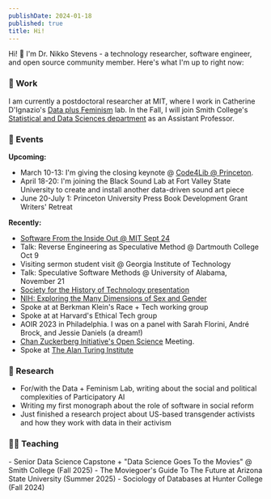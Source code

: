 ```yaml
---
publishDate: 2024-01-18
published: true
title: Hi!
---
```



Hi! 👋 I'm Dr. Nikko Stevens - a technology researcher, software engineer, and open source community member.  Here's what I'm up to right now:

<h3>🏢 Work</h3>

I am currently a postdoctoral researcher at MIT, where I work in Catherine D'Ignazio's [Data plus Feminism](https://dataplusfeminism.mit.edu) lab.  In the Fall, I will join Smith College's [Statistical and Data Sciences department](https://www.smith.edu/academics/statistical-data-sciences) as an Assistant Professor. 

<h3>📆 Events</h3>

**Upcoming:** 
- March 10-13: I'm giving the closing keynote @ [Code4Lib @ Princeton](https://2025.code4lib.org/).  
- April 18-20: I'm joining the Black Sound Lab at Fort Valley State University to create and install another data-driven sound art piece
- June 20-July 1: Princeton University Press Book Development Grant Writers' Retreat


**Recently:**
- [Software From the Inside Out @ MIT Sept 24](/posts/2024-09-20-mit-talk/)
- Talk: Reverse Engineering as Speculative Method @ Dartmouth College Oct 9
- Visiting sermon student visit @ Georgia Institute of Technology
- Talk: Speculative Software Methods @ University of Alabama, November 21
- [Society for the History of Technology presentation](https://www.historyoftechnology.org/annual-meeting/2024-joint-icohtec-shot-annual-meeting/2024-joint-icohtec-shot-annual-meeting-call-for-papers/)
- [NIH: Exploring the Many Dimensions of Sex and Gender](https://www.genome.gov/event-calendar/exploring-the-many-dimensions-of-sex-and-gender-in-the-genomics-era)
- Spoke at at Berkman Klein's Race + Tech working group 
- Spoke at at Harvard's Ethical Tech group 
- AOIR 2023 in Philadelphia. I was on a panel with Sarah Florini, André Brock, and Jessie Daniels (a dream!)
- [Chan Zuckerberg Initiative's Open Science](https://chanzuckerberg.com/science/meetings/) Meeting.
- Spoke at [The Alan Turing Institute](https://www.turing.ac.uk/) 


<h3>📖 Research</h3>

- For/with the Data + Feminism Lab, writing about the social and political complexities of Participatory AI
- Writing my first monograph about the role of software in social reform
- Just finished a research project about US-based transgender activists and how they work with data in their activism

<h3>👨‍🏫 Teaching</h3>
- Senior Data Science Capstone + "Data Science Goes To the Movies" @ Smith College (Fall 2025)
- The Moviegoer's Guide To The Future at Arizona State University (Summer 2025)
- Sociology of Databases at Hunter College (Fall 2024)



